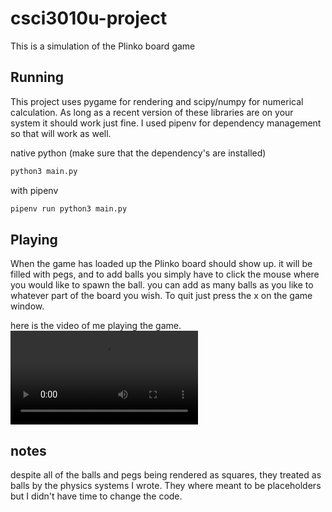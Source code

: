 # csci3010u-project
This is a simulation of the Plinko board game

## Running
This project uses pygame for rendering and scipy/numpy for numerical
calculation. As long as a recent version of these libraries are on your system it
should work just fine. I used pipenv for dependency management so that will work
as well.

native python (make sure that the dependency's are installed)
```sh
python3 main.py
```
with pipenv
```sh
pipenv run python3 main.py
```
## Playing
When the game has loaded up the Plinko board should show up. it will be filled
with pegs, and to add balls you simply have to click the mouse where you would
like to spawn the ball. you can add as many balls as you like to whatever part
of the board you wish. To quit just press the x on the game window.

here is the video of me playing the game.
![A fun game of Plinko](./ref.mkv)

## notes
despite all of the balls and pegs being rendered as squares, they treated as
balls by the physics systems I wrote. They where meant to be placeholders but I
didn't have time to change the code.
